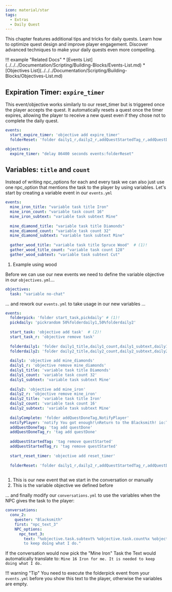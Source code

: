```yaml
---
icon: material/star
tags:
  - Extras
  - Daily Quest
---
```


This chapter features additional tips and tricks for daily quests. Learn how to optimize quest design and improve player
engagement. Discover advanced techniques to make your daily quests even more compelling.

<div class="grid" markdown>
!!! example "Related Docs"
    * [Events List](../../../Documentation/Scripting/Building-Blocks/Events-List.md)
    * [Objectives List](../../../Documentation/Scripting/Building-Blocks/Objectives-List.md)
</div>

## Expiration Timer: `expire_timer`

This event/objective works similarly to our reset_timer but is triggered once the player accepts the quest. It 
automatically resets a quest once the timer expires, allowing the player to receive a new quest even if they chose not 
to complete the daily quest.


``` YAML title="events.yml" linenums="1"
events:
  start_expire_timer: 'objective add expire_timer'
  folderReset: 'folder daily1_r,daily2_r,addQuestStartedTag_r,addQuestDoneTag_r'
```

``` YAML title="objectives.yml"linenums="1"
objectives:
  expire_timer: "delay 86400 seconds events:folderReset"
```

## Variables: `title` and `count`

Instead of writing npc_options for each and every task we can also just use one npc_option that mentions the task to 
the player by using variables. Let's start by creating a variable event in our `events.yml`

``` YAML title="events.yml" linenums="1"
events:
  mine_iron_title: "variable task title Iron"
  mine_iron_count: "variable task count 16"
  mine_iron_subtext: "variable task subtext Mine"
  
  mine_diamond_title: "variable task title Diamonds"
  mine_diamond_count: "variable task count 32"
  mine_diamond_subtext: "variable task subtext Mine"
  
  gather_wood_title: "variable task title Spruce Wood"  # (1)!
  gather_wood_title_count: "variable task count 128"
  gather_wood_subtext: "variable task subtext Cut"
```

1. Example using wood

Before we can use our new events we need to define the variable objective in our `objectives.yml`...

``` YAML title="objectives.yml" linenums="1"
objectives:
  task: "variable no-chat"
```

... and rework our `events.yml` to take usage in our new variables ...


``` YAML title="events.yml" hl_lines="2-3 5-6 8-9 13-15 19-21 33" linenums="1"
events:
  folderpick: 'folder start_task,pickdaily' # (1)!
  pickdaily: 'pickrandom 50%folderdaily1,50%folderdaily2'
  
  start_task: 'objective add task'  # (2)!
  start_task_r: 'objective remove task'
  
  folderdaily1: 'folder daily1_title,daily1_count,daily1_subtext,daily1'
  folderdaily2: 'folder daily2_title,daily2_count,daily2_subtext,daily2'
  
  daily1: 'objective add mine_diamonds'
  daily1_r: 'objective remove mine_diamonds'
  daily1_title: 'variable task title Diamonds'
  daily1_count: 'variable task count 32'
  daily1_subtext: 'variable task subtext Mine'
  
  daily2: 'objective add mine_iron'
  daily2_r: 'objective remove mine_iron'
  daily2_title: 'variable task title Iron'
  daily2_count: 'variable task count 16'
  daily2_subtext: 'variable task subtext Mine'
  
  dailyComplete: 'folder addQuestDoneTag,NotifyPlayer'
  notifyPlayer: 'notify You got enough!\nReturn to the Blacksmith! io:Title sound:firework_rocket'
  addQuestDoneTag: 'tag add questDone'
  addQuestDoneTag_r: 'tag add questDone'
  
  addQuestStartedTag: 'tag remove questStarted'
  addQuestStartedTag_r: 'tag remove questStarted'
  
  start_reset_timer: 'objective add reset_timer'
  
  folderReset: 'folder daily1_r,daily2_r,addQuestStartedTag_r,addQuestDoneTag_r,start_task_r'
  
```

1. This is our new event that we start in the conversation or manually
2. This is the variable objective we defined before

... and finally modify our `conversations.yml` to use the variables when the NPC gives the task to the player:

``` YAML title="conversations.yml" linenums="1"
conversations:
  conv_2:
    quester: "Blacksmith"
    first: "npc_text_3"
    NPC_options:
      npc_text_3:
        text: "%objective.task.subtext% %objective.task.count%x %objective.task.title% for me. It is needed 
        to keep doing what I do."
```

If the conversation would now pick the "Mine Iron" Task the Text would automatically translate to:
`Mine 16 Iron for me. It is needed to keep doing what I do.`

!!! warning "Tip"
    You need to execute the folderpick event from your `events.yml` before you show this text to the player, 
    otherwise the variables are empty.
